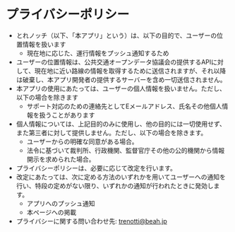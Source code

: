 # プライバシーポリシー
- とれノッチ（以下、「本アプリ」という）は、以下の目的で、ユーザーの位置情報を扱います
  - 現在地に応じた、運行情報をプッシュ通知するため
- ユーザーの位置情報は、公共交通オープンデータ協議会の提供するAPIに対して、現在地に近い路線の情報を取得するために送信されますが、それ以降は破棄し、本アプリ開発者の提供するサーバーを含め一切送信されません。
- 本アプリの使用にあたっては、ユーザーの個人情報を扱いません。ただし、以下の場合を除きます
  - サポート対応のための連絡先としてEメールアドレス、氏名その他個人情報を扱うことがあります
- 個人情報については、上記目的のみに使用し、他の目的には一切使用せず、また第三者に対して提供しません。ただし、以下の場合を除きます。
  - ユーザーからの明確な同意がある場合。
  - 法令に基づいて裁判所、行政機関、監督官庁その他の公的機関から情報開示を求められた場合。
- プライバシーポリシーは、必要に応じて改定を行います。
- 改定にあたっては、次に定める方法のいずれかを用いてユーザーへの通知を行い、特段の定めがない限り、いずれかの通知が行われたときに発効します。
  - アプリへのプッシュ通知
  - 本ページへの掲載
- プライバシーに関する問い合わせ先: trenotti@beah.jp
